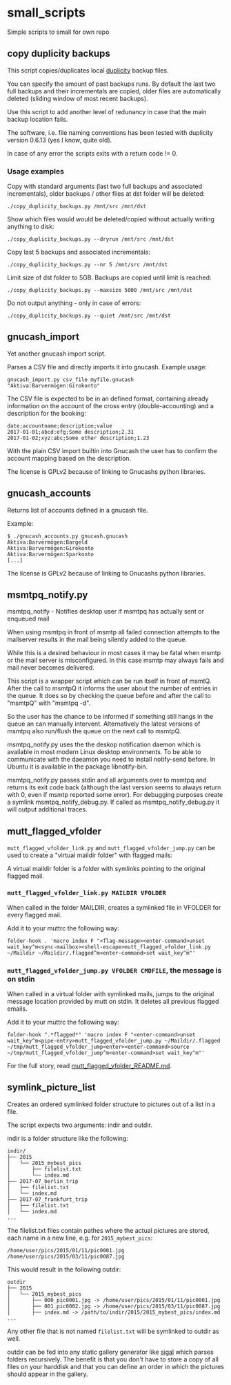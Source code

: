 # small_scripts

Simple scripts to small for own repo

## copy duplicity backups

This script copies/duplicates local [duplicity](http://duplicity.nongnu.org/)
backup files.

You can specify the amount of past backups runs. By default the last two full
backups and their incrementals are copied, older files are automatically
deleted (sliding window of most recent backups).

Use this script to add another level of redunancy in case that the main backup
location fails.

The software, i.e. file naming conventions has been tested with duplicity
version 0.6.13 (yes I know, quite old).

In case of any error the scripts exits with a return code != 0.

### Usage examples

Copy with standard arguments (last two full backups and associated
incrementals), older backups / other files at dst folder will be deleted:

    ./copy_duplicity_backups.py /mnt/src /mnt/dst

Show which files would would be deleted/copied without actually writing
anything to disk:

    ./copy_duplicity_backups.py --dryrun /mnt/src /mnt/dst

Copy last 5 backups and associated incrementals:

    ./copy_duplicity_backups.py --nr 5 /mnt/src /mnt/dst

Limit size of dst folder to 5GB. Backups are copied until limit is reached:

    ./copy_duplicity_backups.py --maxsize 5000 /mnt/src /mnt/dst

Do not output anything - only in case of errors:

    ./copy_duplicity_backups.py --quiet /mnt/src /mnt/dst

## gnucash_import

Yet another gnucash import script.

Parses a CSV file and directly imports it into gnucash. Example usage:

    gnucash_import.py csv_file myfile.gnucash "Aktiva:Barvermögen:Girokonto"

The CSV file is expected to be in an defined format, containing already information on the account of the cross entry (double-accounting) and a description for the booking:

    date;accountname;description;value
    2017-01-01;abcd:efg;Some description;2.31
    2017-01-02;xyz:abc;Some other description;1.23

With the plain CSV import builtin into Gnucash the user has to confirm the account mapping based on the description.

The license is GPLv2 because of linking to Gnucashs python libraries.

## gnucash_accounts

Returns list of accounts defined in a gnucash file.

Example:

    $ ./gnucash_accounts.py gnucash.gnucash 
    Aktiva:Barvermögen:Bargeld
    Aktiva:Barvermögen:Girokonto
    Aktiva:Barvermögen:Sparkonto
    [...]

The license is GPLv2 because of linking to Gnucashs python libraries.

## msmtpq_notify.py

msmtpq_notify - Notifies desktop user if msmtpq has actually sent or enqueued mail

When using msmtpq in front of msmtp all failed connection attempts to the
mailserver results in the mail being silently added to the queue.

While this is a desired behaviour in most cases it may be fatal when msmtp or
the mail server is misconfigured. In this case msmtp may always fails and mail
never becomes delivered.

This script is a wrapper script which can be run itself in front of msmtQ.
After the call to msmtpQ it informs the user about the number of entries in the
queue. It does so by checking the queue before and after the call to "msmtpQ"
with "msmtpq -d".

So the user has the chance to be informed if something still hangs in the queue
an can manually intervent. Alternatively the latest versions of msmtpq also
run/flush the queue on the next call to msmtpQ.

msmtpq_notify.py uses the the deskop notification daemon which is available in
most modern Linux desktop environments. To be able to communicate with the
daeamon you need to install notify-send before. In Ubuntu it is available in
the package libnotify-bin.

msmtpq_notify.py passes stdin and all arguments over to msmtpq and returns its
exit code back (although the last version seems to always return with 0, even
if msmtp reported some error). For debugging purposes create a symlink
msmtpq_notify_debug.py. If called as msmtpq_notify_debug.py it will output
additional traces.

## mutt_flagged_vfolder

`mutt_flagged_vfolder_link.py` and `mutt_flagged_vfolder_jump.py` can be used to create a "virtual maildir folder" with flagged mails:

A virtual maildir folder is a folder with symlinks pointing to the original flagged mail.

### `mutt_flagged_vfolder_link.py MAILDIR VFOLDER`

When called in the folder MAILDIR, creates a symlinked file in VFOLDER for every flagged mail.

Add it to your muttrc the following way:

    folder-hook . 'macro index F "<flag-message><enter-command>unset wait_key^m<sync-mailbox><shell-escape>mutt_flagged_vfolder_link.py ~/Maildir ~/Maildir/.flagged^m<enter-command>set wait_key^m"'

### `mutt_flagged_vfolder_jump.py VFOLDER CMDFILE`, the message is on stdin

When called in a virtual folder with symlinked mails, jumps to the original message location provided by mutt on stdin. It deletes all previous flagged emails.

Add it to your muttrc the following way:

    folder-hook ".*flagged*" 'macro index F "<enter-command>unset wait_key^m<pipe-entry>mutt_flagged_vfolder_jump.py ~/Maildir/.flagged ~/tmp/mutt_flagged_vfolder_jump<enter><enter-command>source ~/tmp/mutt_flagged_vfolder_jump^m<enter-command>set wait_key^m"'

For the full story, read [mutt_flagged_vfolder_README.md](mutt_flagged_vfolder_README.md).

## symlink\_picture\_list

Creates an ordered symlinked folder structure to pictures out of a list in a file.

The script expects two arguments: indir and outdir.

indir is a folder structure like the following:

```
indir/
├── 2015
│   └── 2015_mybest_pics
│       ├── filelist.txt
│       └── index.md
├── 2017-07_berlin_trip
│   ├── filelist.txt
│   └── index.md
├── 2017-07_frankfurt_trip
│   ├── filelist.txt
│   └── index.md
...
```

The filelist.txt files contain pathes where the actual pictures are stored, each name in a new line, e.g. for `2015_mybest_pics`:

    /home/user/pics/2015/01/11/pic0001.jpg
    /home/user/pics/2015/03/11/pic0087.jpg
 

This would result in the following outdir:

```
outdir
├── 2015
│   └── 2015_mybest_pics
│       ├── 000_pic0001.jpg -> /home/user/pics/2015/01/11/pic0001.jpg
│       ├── 001_pic0002.jpg -> /home/user/pics/2015/03/11/pic0087.jpg
│       ├── index.md -> /path/to/indir/2015/2015_mybest_pics/index.md
...
```

Any other file that is not named `filelist.txt` will be symlinked to outdir as well.

outdir can be fed into any static gallery generator like [sigal](http://sigal.saimon.org) which parses folders recursively. The benefit is that you don't have to store a copy of all files on your harddisk and that you can define an order in which the pictures should appear in the gallery.
